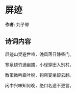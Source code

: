 # 屏迹

**作者**: 刘子翚

## 诗词内容

屏迹山樊避世喧，晚风落日静柴门。

寒泉绕竹通幽圃，小径穿田入别村。

散策微吟霜叶脱，钩帘宴坐碧云翻。

闲中兴味知何晚，绝口名途不更言。

